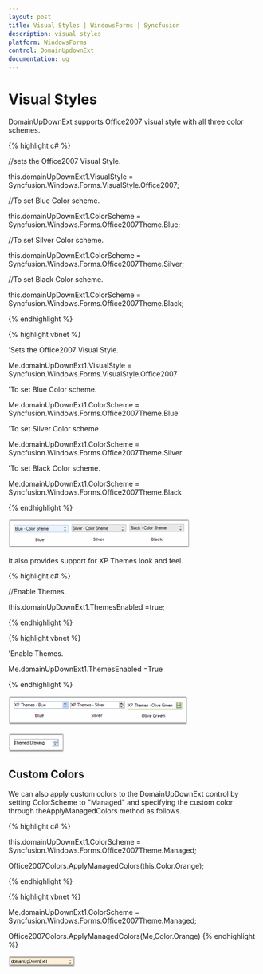 ```yaml
---
layout: post
title: Visual Styles | WindowsForms | Syncfusion
description: visual styles
platform: WindowsForms
control: DomainUpdownExt 
documentation: ug
---
```

# Visual Styles

DomainUpDownExt supports Office2007 visual style with all three color schemes.


{% highlight c# %}


//sets the Office2007 Visual Style.

this.domainUpDownExt1.VisualStyle = Syncfusion.Windows.Forms.VisualStyle.Office2007;

//To set Blue Color scheme.

this.domainUpDownExt1.ColorScheme = Syncfusion.Windows.Forms.Office2007Theme.Blue;

//To set Silver Color scheme.

this.domainUpDownExt1.ColorScheme = Syncfusion.Windows.Forms.Office2007Theme.Silver;

//To set Black Color scheme.

this.domainUpDownExt1.ColorScheme = Syncfusion.Windows.Forms.Office2007Theme.Black;


{% endhighlight  %}


{% highlight vbnet %}

'Sets the Office2007 Visual Style.

Me.domainUpDownExt1.VisualStyle = Syncfusion.Windows.Forms.VisualStyle.Office2007

'To set Blue Color scheme.

Me.domainUpDownExt1.ColorScheme = Syncfusion.Windows.Forms.Office2007Theme.Blue

'To set Silver Color scheme.

Me.domainUpDownExt1.ColorScheme = Syncfusion.Windows.Forms.Office2007Theme.Silver

'To set Black Color scheme.

Me.domainUpDownExt1.ColorScheme = Syncfusion.Windows.Forms.Office2007Theme.Black

{% endhighlight  %}

![](DomainUpdownExt_images/Overview_img427.png)



It also provides support for XP Themes look and feel.



{% highlight c# %}

//Enable Themes.

this.domainUpDownExt1.ThemesEnabled =true;

{% endhighlight  %}

{% highlight vbnet %}


'Enable Themes.

Me.domainUpDownExt1.ThemesEnabled =True

{% endhighlight  %}

![](DomainUpdownExt_images/Overview_img428.png) 



![](DomainUpdownExt_images/Overview_img429.png)



## Custom Colors

We can also apply custom colors to the DomainUpDownExt control by setting ColorScheme to "Managed" and specifying the custom color through theApplyManagedColors method as follows.



{% highlight c# %}

this.domainUpDownExt1.ColorScheme = Syncfusion.Windows.Forms.Office2007Theme.Managed;

Office2007Colors.ApplyManagedColors(this,Color.Orange);


{% endhighlight  %}

{% highlight vbnet %}


Me.domainUpDownExt1.ColorScheme = Syncfusion.Windows.Forms.Office2007Theme.Managed;

Office2007Colors.ApplyManagedColors(Me,Color.Orange)
{% endhighlight  %}


![](DomainUpdownExt_images/Overview_img430.png)


